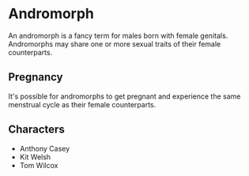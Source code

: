 # Andromorph

An andromorph is a fancy term for males born with female genitals. Andromorphs may share one or more sexual traits of their female counterparts.

## Pregnancy

It's possible for andromorphs to get pregnant and experience the same menstrual cycle as their female counterparts.
## Characters

- Anthony Casey
- Kit Welsh
- Tom Wilcox